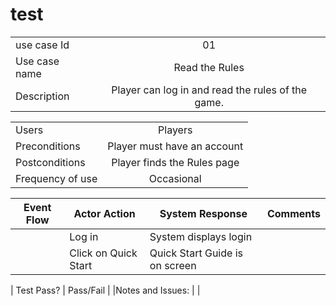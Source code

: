 # test

|               |               |
| ------------- |:-------------:|
| use case Id   | 01                                                 |
| Use case name | Read the Rules                                     |
| Description   | Player can log in and read the rules of the game.  |

|                  |                            |
|------------------|:--------------------------:|
| Users            | Players                    |
| Preconditions    | Player must have an account|
| Postconditions   | Player finds the Rules page|
| Frequency of use | Occasional                 |

| Event Flow       | Actor Action               | System Response               | Comments         |
|------------------|----------------------------|-------------------------------|------------------| 
|                  | Log in                     | System displays login         |                  |
|                  | Click on Quick Start       | Quick Start Guide is on screen|                  |


| Test Pass?       | Pass/Fail                  |
|Notes and Issues: |                            |                          
